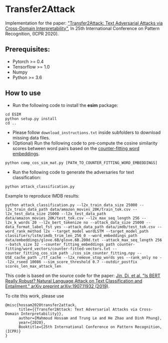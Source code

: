 # Transfer2Attack
Implementation for the paper: ["Transfer2Attack: Text Adversarial Attacks via Cross-Domain Interpretability"](https://arxiv.org/abs/2010.06812), In 25th International Conference on Pattern Recognition, (ICPR 2020).

## Prerequisites:
* Pytorch >= 0.4
* Tensorflow >= 1.0 
* Numpy
* Python >= 3.6

## How to use

* Run the following code to install the **esim** package:

 ```
cd ESIM
python setup.py install
cd ..
```
* Please follow `download_instructions.txt` inside subfolders to download missing data files.
* (Optional) Run the following code to pre-compute the cosine similarity scores between word pairs based on the [counter-fitting word embeddings](https://github.com/nmrksic/counter-fitting).

```
python comp_cos_sim_mat.py [PATH_TO_COUNTER_FITTING_WORD_EMBEDDINGS]
```

* Run the following code to generate the adversaries for text classification:

```
python attack_classification.py
```

Example to reproduce IMDB results:
```
python attack_classification.py --l2x_train_data_size 25000 --l2x_train_data_path data/amazon_movies_20K/train_tok.csv --l2x_test_data_size 25000 --l2x_test_data_path data/amazon_movies_20K/test_tok.csv --l2x_max_seq_length 256 --l2x_k_words 20 --l2x_bert_tokenize no --attack_data_size 25000 --data_format_label_fst yes --attack_data_path data/imdb/test_tok.csv --word_rank_method l2x --target_model wordLSTM --target_model_path classifiers/lstm/imdb_trim_len_256_0 --word_embeddings_path data/embeddings/glove.6B/glove.6B.200d.txt --attack_max_seq_length 256 --batch_size 32 --counter_fitting_embeddings_path counter-fitting/word_vectors/counter-fitted-vectors.txt --counter_fitting_cos_sim_path ./cos_sim_counter_fitting.npy --USE_cache_path ./tf_cache --l2x_remove_stop_words yes --rank_only no --l2x_rseed 10086 --sim_score_threshold 0.7 --outdir_postfix scores_len_max_attack_len
```

This code is based on the source code for the paper: [Jin, Di, et al. "Is BERT Really Robust? Natural Language Attack on Text Classification and Entailment." arXiv preprint arXiv:1907.11932 (2019)](https://github.com/jind11/TextFooler).

To cite this work, please use
```
@misc{hossam2020transfer2attack,
      title={{Transfer2Attack: Text Adversarial Attacks via Cross-Domain Interpretability}}, 
      author={Mahmoud Hossam and Trung Le and He Zhao and Dinh Phung},
      year={2020},
      Booktitle={25th International Conference on Pattern Recognition, (ICPR)}
}
```
